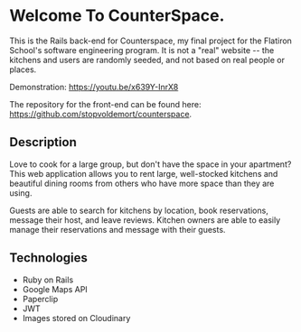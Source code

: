# Welcome To CounterSpace.

This is the Rails back-end for Counterspace, my final project for the Flatiron School's software engineering program. It is not a "real" website -- the kitchens and users are randomly seeded, and not based on real people or places.

Demonstration: https://youtu.be/x639Y-InrX8

The repository for the front-end can be found here: https://github.com/stopvoldemort/counterspace.

## Description

Love to cook for a large group, but don't have the space in your apartment? This web application allows you to rent large, well-stocked kitchens and beautiful dining rooms from others who have more space than they are using.

Guests are able to search for kitchens by location, book reservations, message their host, and leave reviews. Kitchen owners are able to easily manage their reservations and message with their guests.

## Technologies

* Ruby on Rails
* Google Maps API
* Paperclip
* JWT
* Images stored on Cloudinary
